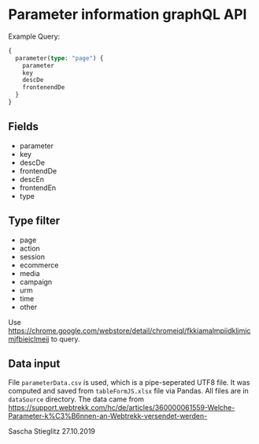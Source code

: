 # Parameter information graphQL API

Example Query:

```graphql
{
  parameter(type: "page") {
    parameter
    key
    descDe
    frontenendDe
  }
}
```

## Fields

- parameter
- key
- descDe
- frontendDe
- descEn
- frontendEn
- type

## Type filter

- page
- action
- session
- ecommerce
- media
- campaign
- urm
- time
- other

Use https://chrome.google.com/webstore/detail/chromeiql/fkkiamalmpiidkljmicmjfbieiclmeij to query.

## Data input

File `parameterData.csv` is used, which is a pipe-seperated UTF8 file. It was computed and saved from `tableFormJS.xlsx` file via Pandas. All files are in `dataSource` directory. The data came from https://support.webtrekk.com/hc/de/articles/360000061559-Welche-Parameter-k%C3%B6nnen-an-Webtrekk-versendet-werden-

Sascha Stieglitz
27.10.2019
